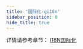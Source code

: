 ```yaml
---
title: '国际化-gi18n'
sidebar_position: 0
hide_title: true
---
```


详情请参考章节： [I18N国际化](../../2-核心组件/12-I18N国际化/12-I18N国际化.md)

